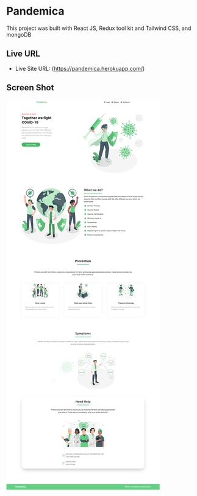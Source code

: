 # Pandemica

This project was built with React JS, Redux tool kit and Tailwind CSS, and mongoDB

## Live URL

- Live Site URL: (https://pandemica.herokuapp.com/)

## Screen Shot

![](./frontend/src/images/desktop.png)
